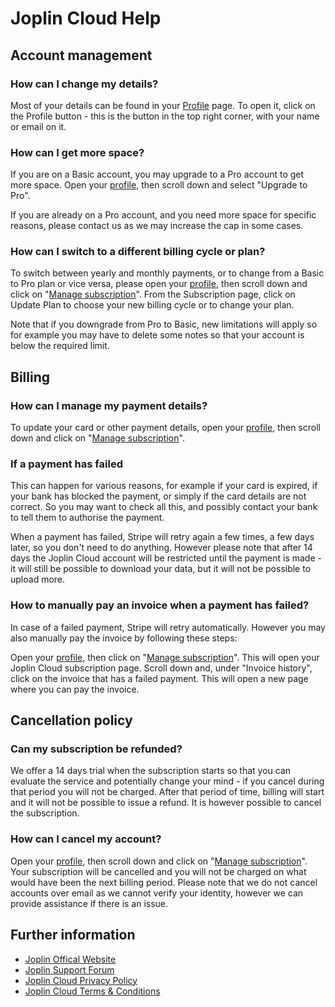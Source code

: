 # Joplin Cloud Help

## Account management

### How can I change my details?

Most of your details can be found in your [Profile](/users/me) page. To open it, click on the Profile button - this is the button in the top right corner, with your name or email on it.

### How can I get more space?

If you are on a Basic account, you may upgrade to a Pro account to get more space. Open your [profile](/users/me), then scroll down and select "Upgrade to Pro".

If you are already on a Pro account, and you need more space for specific reasons, please contact us as we may increase the cap in some cases.

### How can I switch to a different billing cycle or plan?

To switch between yearly and monthly payments, or to change from a Basic to Pro plan or vice versa, please open your [profile](/users/me), then scroll down and click on "[Manage subscription](/stripe/portal)". From the Subscription page, click on Update Plan to choose your new billing cycle or to change your plan.

Note that if you downgrade from Pro to Basic, new limitations will apply so for example you may have to delete some notes so that your account is below the required limit.

## Billing

### How can I manage my payment details?

To update your card or other payment details, open your [profile](/users/me), then scroll down and click on "[Manage subscription](/stripe/portal)".

### If a payment has failed

This can happen for various reasons, for example if your card is expired, if your bank has blocked the payment, or simply if the card details are not correct. So you may want to check all this, and possibly contact your bank to tell them to authorise the payment.

When a payment has failed, Stripe will retry again a few times, a few days later, so you don't need to do anything. However please note that after 14 days the Joplin Cloud account will be restricted until the payment is made - it will still be possible to download your data, but it will not be possible to upload more.

### How to manually pay an invoice when a payment has failed?

In case of a failed payment, Stripe will retry automatically. However you may also manually pay the invoice by following these steps:

Open your [profile](/users/me), then click on "[Manage subscription](/stripe/portal)". This will open your Joplin Cloud subscription page. Scroll down and, under "Invoice history", click on the invoice that has a failed payment. This will open a new page where you can pay the invoice.

## Cancellation policy

### Can my subscription be refunded?

We offer a 14 days trial when the subscription starts so that you can evaluate the service and potentially change your mind - if you cancel during that period you will not be charged. After that period of time, billing will start and it will not be possible to issue a refund. It is however possible to cancel the subscription.

### How can I cancel my account?

Open your [profile](/users/me), then scroll down and click on "[Manage subscription](/stripe/portal)". Your subscription will be cancelled and you will not be charged on what would have been the next billing period. Please note that we do not cancel accounts over email as we cannot verify your identity, however we can provide assistance if there is an issue.

## Further information

- [Joplin Offical Website](https://joplinapp.org)
- [Joplin Support Forum](https://discourse.joplinapp.org/)
- [Joplin Cloud Privacy Policy](/privacy)
- [Joplin Cloud Terms & Conditions](/terms)

